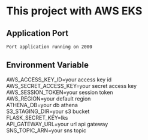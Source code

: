 # This project with AWS EKS


## Application Port
`Port application running on 2000`

## Environment Variable

AWS_ACCESS_KEY_ID=your access key id<br/>
AWS_SECRET_ACCESS_KEY=your secret access key<br/>
AWS_SESSION_TOKEN=your session token<br/>
AWS_REGION=your default region<br/>
ATHENA_DB=your db athena<br/>
S3_STAGING_DIR=your s3 bucket<br/>
FLASK_SECRET_KEY=lks<br/>
API_GATEWAY_URL=your url api gateway<br/>
SNS_TOPIC_ARN=your sns topic<br/>